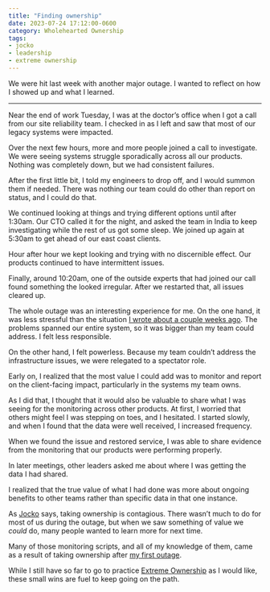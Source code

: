 ```yaml
---
title: "Finding ownership"
date: 2023-07-24 17:12:00-0600
category: Wholehearted Ownership
tags:
- jocko
- leadership
- extreme ownership
---
```


We were hit last week with another major outage. I wanted to reflect on how I showed up and what I learned.

***

Near the end of work Tuesday, I was at the doctor’s office when I got a call from our site reliability team. I checked in as I left and saw that most of our legacy systems were impacted.

Over the next few hours, more and more people joined a call to investigate. We were seeing systems struggle sporadically across all our products. Nothing was completely down, but we had consistent failures.

After the first little bit, I told my engineers to drop off, and I would summon them if needed. There was nothing our team could do other than report on status, and I could do that.

We continued looking at things and trying different options until after 1:30am. Our CTO called it for the night, and asked the team in India to keep investigating while the rest of us got some sleep. We joined up again at 5:30am to get ahead of our east coast clients.

Hour after hour we kept looking and trying with no discernible effect. Our products continued to have intermittent issues.

Finally, around 10:20am, one of the outside experts that had joined our call found something the looked irregular. After we restarted that, all issues cleared up.

The whole outage was an interesting experience for me. On the one hand, it was less stressful than the situation [I wrote about a couple weeks ago](https://bennorris.com/2023/07/02/practicing-ownership). The problems spanned our entire system, so it was bigger than my team could address. I felt less responsible.

On the other hand, I felt powerless. Because my team couldn’t address the infrastructure issues, we were relegated to a spectator role.

Early on, I realized that the most value I could add was to monitor and report on the client-facing impact, particularly in the systems my team owns.

As I did that, I thought that it would also be valuable to share what I was seeing for the monitoring across other products. At first, I worried that others might feel I was stepping on toes, and I hesitated. I started slowly, and when I found that the data were well received, I increased frequency.

When we found the issue and restored service, I was able to share evidence from the monitoring that our products were performing properly.

In later meetings, other leaders asked me about where I was getting the data I had shared.

I realized that the true value of what I had done was more about ongoing benefits to other teams rather than specific data in that one instance.

As [Jocko](https://bennorris.com/tags/jocko/) says, taking ownership is contagious. There wasn’t much to do for most of us during the outage, but when we saw something of value we _could_ do, many people wanted to learn more for next time.

Many of those monitoring scripts, and all of my knowledge of them, came as a result of taking ownership after [my first outage](https://bennorris.com/2023/02/03/extreme-ownership). 

While I still have so far to go to practice [Extreme Ownership](https://bennorris.com/tags/extreme-ownership/) as I would like, these small wins are fuel to keep going on the path.



